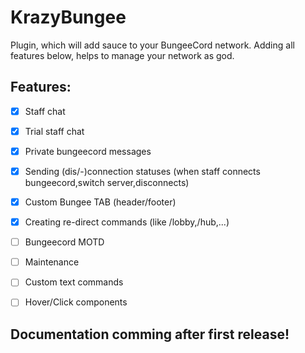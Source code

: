 # KrazyBungee

Plugin, which will add sauce to your BungeeCord network. 
Adding all features below, helps to manage your network as god.


## Features:

- [x] Staff chat
- [x] Trial staff chat
- [x] Private bungeecord messages
- [x] Sending (dis/-)connection statuses (when staff connects bungeecord,switch server,disconnects)
- [x] Custom Bungee TAB (header/footer)
- [x] Creating re-direct commands (like /lobby,/hub,...) 
  

- [ ] Bungeecord MOTD 
- [ ] Maintenance
- [ ] Custom text commands
- [ ] Hover/Click components


## Documentation comming after first release!
